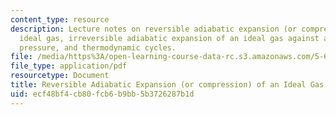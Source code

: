 ```yaml
---
content_type: resource
description: Lecture notes on reversible adiabatic expansion (or compression) of an
  ideal gas, irreversible adiabatic expansion of an ideal gas against a constant external
  pressure, and thermodynamic cycles.
file: /media/https%3A/open-learning-course-data-rc.s3.amazonaws.com/5-60-thermodynamics-kinetics-spring-2008/ecf48bf4cb80fcb6b9bb5b3726287b1d_5_60_lecture5.pdf
file_type: application/pdf
resourcetype: Document
title: Reversible Adiabatic Expansion (or compression) of an Ideal Gas
uid: ecf48bf4-cb80-fcb6-b9bb-5b3726287b1d
---
```

